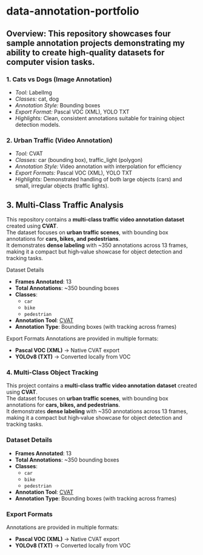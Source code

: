 # data-annotation-portfolio
## Overview: This repository showcases four sample annotation projects demonstrating my ability to create high‑quality datasets for computer vision tasks.
### 1. Cats vs Dogs (Image Annotation)
- *Tool:* LabelImg  
- *Classes:* cat, dog  
- *Annotation Style:* Bounding boxes  
- *Export Format:* Pascal VOC (XML), YOLO TXT
- *Highlights:* Clean, consistent annotations suitable for training object detection models.
### 2. Urban Traffic (Video Annotation)
- *Tool:* CVAT  
- *Classes:* car (bounding box), traffic_light (polygon)  
- *Annotation Style:* Video annotation with interpolation for efficiency  
- *Export Formats:* Pascal VOC (XML), YOLO TXT  
- *Highlights:* Demonstrated handling of both large objects (cars) and small, irregular objects (traffic lights).

## 3. Multi-Class Traffic Analysis
This repository contains a **multi‑class traffic video annotation dataset** created using **CVAT**.  
The dataset focuses on **urban traffic scenes**, with bounding box annotations for **cars, bikes, and pedestrians**.  
It demonstrates **dense labeling** with ~350 annotations across 13 frames, making it a compact but high‑value showcase for object detection and tracking tasks.

 Dataset Details
- **Frames Annotated**: 13  
- **Total Annotations**: ~350 bounding boxes  
- **Classes**:  
  - `car`  
  - `bike`  
  - `pedestrian`  
- **Annotation Tool**: [CVAT](https://cvat.ai)  
- **Annotation Type**: Bounding boxes (with tracking across frames)  

 Export Formats
Annotations are provided in multiple formats:
- **Pascal VOC (XML)** → Native CVAT export  
- **YOLOv8 (TXT)** → Converted locally from VOC 

### 4. Multi-Class Object Tracking
This project contains a **multi‑class traffic video annotation dataset** created using **CVAT**.  
The dataset focuses on **urban traffic scenes**, with bounding box annotations for **cars, bikes, and pedestrians**.  
It demonstrates **dense labeling** with ~350 annotations across 13 frames, making it a compact but high‑value showcase for object detection and tracking tasks.


### Dataset Details
- **Frames Annotated**: 13  
- **Total Annotations**: ~350 bounding boxes  
- **Classes**:  
  - `car`  
  - `bike`  
  - `pedestrian`  
- **Annotation Tool**: [CVAT](https://cvat.ai)  
- **Annotation Type**: Bounding boxes (with tracking across frames)  

### Export Formats
Annotations are provided in multiple formats:
- **Pascal VOC (XML)** → Native CVAT export  
- **YOLOv8 (TXT)** → Converted locally from VOC 
